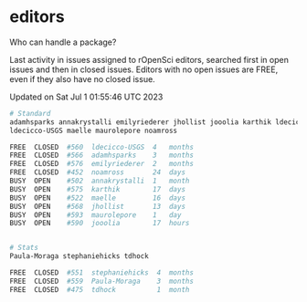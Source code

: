 # editors

Who can handle a package?

Last activity in issues assigned to rOpenSci editors, searched first in open
issues and then in closed issues. Editors with no open issues are FREE, even if
they also have no closed issue.


Updated on Sat Jul 1 01:55:46 UTC 2023

```bash
# Standard
adamhsparks annakrystalli emilyriederer jhollist jooolia karthik ldecicco
ldecicco-USGS maelle maurolepore noamross

FREE  CLOSED  #560  ldecicco-USGS  4   months
FREE  CLOSED  #566  adamhsparks    3   months
FREE  CLOSED  #576  emilyriederer  2   months
FREE  CLOSED  #452  noamross       24  days
BUSY  OPEN    #502  annakrystalli  1   month
BUSY  OPEN    #575  karthik        17  days
BUSY  OPEN    #522  maelle         16  days
BUSY  OPEN    #568  jhollist       13  days
BUSY  OPEN    #593  maurolepore    1   day
BUSY  OPEN    #590  jooolia        17  hours


# Stats
Paula-Moraga stephaniehicks tdhock

FREE  CLOSED  #551  stephaniehicks  4  months
FREE  CLOSED  #559  Paula-Moraga    3  months
FREE  CLOSED  #475  tdhock          1  month
```
